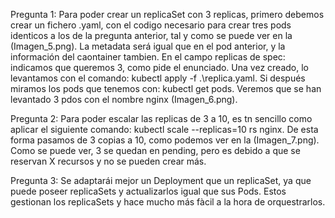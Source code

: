 Pregunta 1: Para poder crear un replicaSet con 3 replicas, primero debemos crear un fichero .yaml, con el codigo necesario para crear tres pods identicos a los de la pregunta anterior, tal y como se puede ver en la (Imagen_5.png). La metadata será igual que en el pod anterior, y la información del caontainer tambien. En el campo replicas de spec: indicamos que queremos 3, como pide el enunciado.
Una vez creado, lo levantamos con el comando:
kubectl apply -f .\replica.yaml. Si después miramos los pods que tenemos con: kubectl get pods. Veremos que se han levantado 3 pdos con el nombre nginx (Imagen_6.png).

Pregunta 2: Para poder escalar las replicas de 3 a 10, es tn sencillo como aplicar el siguiente comando:
kubectl scale --replicas=10 rs nginx. De esta forma pasamos de 3 copias a 10, como podemos ver en la (Imagen_7.png). Como se puede ver, 3 se quedan en pending, pero es debido a que se reservan X recursos y no se pueden crear más.

Pregunta 3: Se adaptarái mejor un Deployment que un replicaSet, ya que puede poseer replicaSets y actualizarlos igual que sus Pods. Estos gestionan los replicaSets y hace mucho más fàcil a la hora de orquestrarlos.
